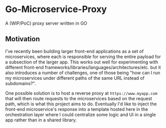 # Go-Microservice-Proxy

A (WIP/PoC) proxy server written in GO

## Motivation

I've recently been building larger front-end applications as a set of microservices, where each is responsible for serving the entire payload for a subsection of the larger app. This works out well for experimenting with different front-end frameworks/libraries/languages/architectures/etc. but it also introduces a number of challenges, one of those being "how can I run my microservices under different paths of the same URL instead of subdomains?".

One possible solution is to host a reverse proxy at `https://www.myapp.com` that will then route requests to the microservices based on the request path, which is what this project aims to do. Eventually I'd like to inject the front-end microservice's response into a template hosted here in the orchestration layer where I could centralize some logic and UI in a single app rather than in a shared library.
